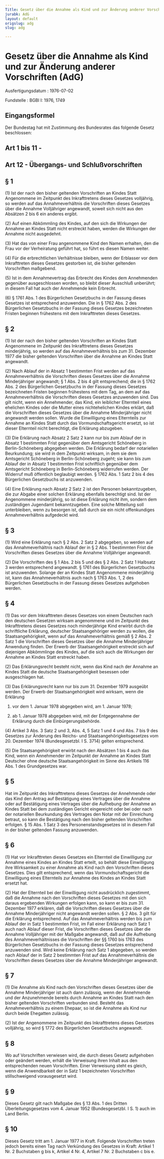 ```yaml
---
Title: Gesetz über die Annahme als Kind und zur Änderung anderer Vorschriften
jurabk: AdG
layout: default
origslug: adg
slug: adg

---
```


# Gesetz über die Annahme als Kind und zur Änderung anderer Vorschriften (AdG)

Ausfertigungsdatum
:   1976-07-02

Fundstelle
:   BGBl I: 1976, 1749



## Eingangsformel

Der Bundestag hat mit Zustimmung des Bundesrates das folgende Gesetz beschlossen:


## Art 1 bis 11 - 



## Art 12 - Übergangs- und Schlußvorschriften



## § 1

(1) Ist der nach den bisher geltenden Vorschriften an Kindes Statt Angenommene im Zeitpunkt des Inkrafttretens dieses Gesetzes volljährig, so werden auf das Annahmeverhältnis die Vorschriften dieses Gesetzes über die Annahme Volljähriger angewandt, soweit sich nicht aus den Absätzen 2 bis 6 ein anderes ergibt.

(2) Auf einen Abkömmling des Kindes, auf den sich die Wirkungen der Annahme an Kindes Statt nicht erstreckt haben, werden die Wirkungen der Annahme nicht ausgedehnt.

(3) Hat das von einer Frau angenommene Kind den Namen erhalten, den die Frau vor der Verheiratung geführt hat, so führt es diesen Namen weiter.

(4) Für die erbrechtlichen Verhältnisse bleiben, wenn der Erblasser vor dem Inkrafttreten dieses Gesetzes gestorben ist, die bisher geltenden Vorschriften maßgebend.

(5) Ist in dem Annahmevertrag das Erbrecht des Kindes dem Annehmenden gegenüber ausgeschlossen worden, so bleibt dieser Ausschluß unberührt; in diesem Fall hat auch der Annehmende kein Erbrecht.

(6) § 1761 Abs. 1 des Bürgerlichen Gesetzbuchs in der Fassung dieses Gesetzes ist entsprechend anzuwenden. Die in § 1762 Abs. 2 des Bürgerlichen Gesetzbuchs in der Fassung dieses Gesetzes bezeichneten Fristen beginnen frühestens mit dem Inkrafttreten dieses Gesetzes.


## § 2

(1) Ist der nach den bisher geltenden Vorschriften an Kindes Statt Angenommene im Zeitpunkt des Inkrafttretens dieses Gesetzes minderjährig, so werden auf das Annahmeverhältnis bis zum 31. Dezember 1977 die bisher geltenden Vorschriften über die Annahme an Kindes Statt angewandt.

(2) Nach Ablauf der in Absatz 1 bestimmten Frist werden auf das Annahmeverhältnis die Vorschriften dieses Gesetzes über die Annahme Minderjähriger angewandt; § 1 Abs. 2 bis 4 gilt entsprechend; die in § 1762 Abs. 2 des Bürgerlichen Gesetzbuchs in der Fassung dieses Gesetzes bezeichneten Fristen beginnen frühestens mit dem Tag, an dem auf das Annahmeverhältnis die Vorschriften dieses Gesetzes anzuwenden sind. Das gilt nicht, wenn ein Annehmender, das Kind, ein leiblicher Elternteil eines ehelichen Kindes oder die Mutter eines nichtehelichen Kindes erklärt, daß die Vorschriften dieses Gesetzes über die Annahme Minderjähriger nicht angewandt werden sollen. Wurde die Einwilligung eines Elternteils zur Annahme an Kindes Statt durch das Vormundschaftsgericht ersetzt, so ist dieser Elternteil nicht berechtigt, die Erklärung abzugeben.

(3) Die Erklärung nach Absatz 2 Satz 2 kann nur bis zum Ablauf der in Absatz 1 bestimmten Frist gegenüber dem Amtsgericht Schöneberg in Berlin-Schöneberg abgegeben werden. Die Erklärung bedarf der notariellen Beurkundung; sie wird in dem Zeitpunkt wirksam, in dem sie dem Amtsgericht Schöneberg in Berlin-Schöneberg zugeht; sie kann bis zum Ablauf der in Absatz 1 bestimmten Frist schriftlich gegenüber dem Amtsgericht Schöneberg in Berlin-Schöneberg widerrufen werden. Der Widerruf muß öffentlich beglaubigt werden. § 1762 Abs. 1 Satz 2 bis 4 des Bürgerlichen Gesetzbuchs ist anzuwenden.

(4) Eine Erklärung nach Absatz 2 Satz 2 ist den Personen bekanntzugeben, die zur Abgabe einer solchen Erklärung ebenfalls berechtigt sind. Ist der Angenommene minderjährig, so ist diese Erklärung nicht ihm, sondern dem zuständigen Jugendamt bekanntzugeben. Eine solche Mitteilung soll unterbleiben, wenn zu besorgen ist, daß durch sie ein nicht offenkundiges Annahmeverhältnis aufgedeckt wird.


## § 3

(1) Wird eine Erklärung nach § 2 Abs. 2 Satz 2 abgegeben, so werden auf das Annahmeverhältnis nach Ablauf der in § 2 Abs. 1 bestimmten Frist die Vorschriften dieses Gesetzes über die Annahme Volljähriger angewandt.

(2) Die Vorschriften des § 1 Abs. 2 bis 5 und des § 2 Abs. 2 Satz 1 Halbsatz 3 werden entsprechend angewandt. § 1761 des Bürgerlichen Gesetzbuchs ist anzuwenden. Solange der an Kindes Statt Angenommene minderjährig ist, kann das Annahmeverhältnis auch nach § 1763 Abs. 1, 2 des Bürgerlichen Gesetzbuchs in der Fassung dieses Gesetzes aufgehoben werden.


## § 4

(1) Das vor dem Inkrafttreten dieses Gesetzes von einem Deutschen nach den deutschen Gesetzen wirksam angenommene und im Zeitpunkt des Inkrafttretens dieses Gesetzes noch minderjährige Kind erwirbt durch die schriftliche Erklärung, deutscher Staatsangehöriger werden zu wollen, die Staatsangehörigkeit, wenn auf das Annahmeverhältnis gemäß § 2 Abs. 2 Satz 1 die Vorschriften dieses Gesetzes über die Annahme Minderjähriger Anwendung finden. Der Erwerb der Staatsangehörigkeit erstreckt sich auf diejenigen Abkömmlinge des Kindes, auf die sich auch die Wirkungen der Annahme an Kindes Statt erstreckt haben.

(2) Das Erklärungsrecht besteht nicht, wenn das Kind nach der Annahme an Kindes Statt die deutsche Staatsangehörigkeit besessen oder ausgeschlagen hat.

(3) Das Erklärungsrecht kann nur bis zum 31. Dezember 1979 ausgeübt werden. Der Erwerb der Staatsangehörigkeit wird wirksam, wenn die Erklärung

1.  vor dem 1. Januar 1978 abgegeben wird, am 1. Januar 1978;


2.  ab 1. Januar 1978 abgegeben wird, mit der Entgegennahme der Erklärung durch die Einbürgerungsbehörde.




(4) Artikel 3 Abs. 3 Satz 2 und 3, Abs. 4, 5 Satz 1 und 4 und Abs. 7 bis 9 des Gesetzes zur Änderung des Reichs- und Staatsangehörigkeitsgesetzes vom 20. Dezember 1974 (Bundesgesetzbl. I S. 3714) gelten entsprechend.

(5) Die Staatsangehörigkeit erwirbt nach den Absätzen 1 bis 4 auch das Kind, wenn ein Annehmender im Zeitpunkt der Annahme an Kindes Statt Deutscher ohne deutsche Staatsangehörigkeit im Sinne des Artikels 116 Abs. 1 des Grundgesetzes war.


## § 5

Hat im Zeitpunkt des Inkrafttretens dieses Gesetzes der Annehmende oder das Kind den Antrag auf Bestätigung eines Vertrages über die Annahme oder auf Bestätigung eines Vertrages über die Aufhebung der Annahme an Kindes Statt bei dem zuständigen Gericht eingereicht oder bei oder nach der notariellen Beurkundung des Vertrages den Notar mit der Einreichung betraut, so kann die Bestätigung nach den bisher geltenden Vorschriften erfolgen. § 15 Abs. 1 Satz 3 des Personenstandsgesetzes ist in diesem Fall in der bisher geltenden Fassung anzuwenden.


## § 6

(1) Hat vor Inkrafttreten dieses Gesetzes ein Elternteil die Einwilligung zur Annahme eines Kindes an Kindes Statt erteilt, so behält diese Einwilligung ihre Wirksamkeit zu einer Annahme als Kind nach den Vorschriften dieses Gesetzes. Dies gilt entsprechend, wenn das Vormundschaftsgericht die Einwilligung eines Elternteils zur Annahme des Kindes an Kindes Statt ersetzt hat.

(2) Hat der Elternteil bei der Einwilligung nicht ausdrücklich zugestimmt, daß die Annahme nach den Vorschriften dieses Gesetzes mit den sich daraus ergebenden Wirkungen erfolgen kann, so kann er bis zum 31. Dezember 1977 erklären, daß die Vorschriften dieses Gesetzes über die Annahme Minderjähriger nicht angewandt werden sollen. § 2 Abs. 3 gilt für die Erklärung entsprechend. Auf das Annahmeverhältnis werden bis zum Ablauf der in Satz 1 bestimmten Frist, im Fall einer Erklärung nach Satz 1 auch nach Ablauf dieser Frist, die Vorschriften dieses Gesetzes über die Annahme Volljähriger mit der Maßgabe angewandt, daß auf die Aufhebung des Annahmeverhältnisses die Vorschriften der §§ 1760 bis 1763 des Bürgerlichen Gesetzbuchs in der Fassung dieses Gesetzes entsprechend anzuwenden sind. Wird keine Erklärung nach Satz 1 abgegeben, so werden nach Ablauf der in Satz 2 bestimmten Frist auf das Annahmeverhältnis die Vorschriften dieses Gesetzes über die Annahme Minderjähriger angewandt.


## § 7

(1) Die Annahme als Kind nach den Vorschriften dieses Gesetzes über die Annahme Minderjähriger ist auch dann zulässig, wenn der Annehmende und der Anzunehmende bereits durch Annahme an Kindes Statt nach den bisher geltenden Vorschriften verbunden sind. Besteht das Annahmeverhältnis zu einem Ehepaar, so ist die Annahme als Kind nur durch beide Ehegatten zulässig.

(2) Ist der Angenommene im Zeitpunkt des Inkrafttretens dieses Gesetzes volljährig, so wird § 1772 des Bürgerlichen Gesetzbuchs angewandt.


## § 8

Wo auf Vorschriften verwiesen wird, die durch dieses Gesetz aufgehoben oder geändert werden, erhält die Verweisung ihren Inhalt aus den entsprechenden neuen Vorschriften. Einer Verweisung steht es gleich, wenn die Anwendbarkeit der in Satz 1 bezeichneten Vorschriften stillschweigend vorausgesetzt wird.


## § 9

Dieses Gesetz gilt nach Maßgabe des § 13 Abs. 1 des Dritten Überleitungsgesetzes vom 4. Januar 1952 (Bundesgesetzbl. I S. 1) auch im Land Berlin.


## § 10

Dieses Gesetz tritt am 1. Januar 1977 in Kraft.
Folgende Vorschriften treten jedoch bereits einen Tag nach Verkündung des Gesetzes in Kraft:
Artikel 1 Nr. 2 Buchstaben g bis k,
Artikel 4 Nr. 4,
Artikel 7 Nr. 2 Buchstaben c bis e.

